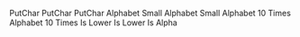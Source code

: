 PutChar
PutChar
PutChar
Alphabet Small
Alphabet Small
Alphabet 10 Times
Alphabet 10 Times
Is Lower
Is Lower
Is Alpha

